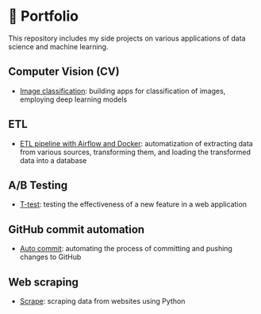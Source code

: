 # :rocket: Portfolio

This repository includes my side projects on various applications of data science and machine learning.

## Computer Vision (CV)

- [Image classification](computer-vision/image-classification/): building apps for classification of images, employing deep learning models

## ETL

- [ETL pipeline with Airflow and Docker](etl/airflow-docker): automatization of extracting data from various sources, transforming them, and loading the transformed data into a database

## A/B Testing

- [T-test](ab-test/t-test): testing the effectiveness of a new feature in a web application

## GitHub commit automation

- [Auto commit](auto-commit): automating the process of committing and pushing changes to GitHub

## Web scraping

- [Scrape](scrape): scraping data from websites using Python
